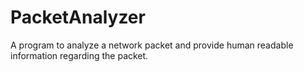 # PacketAnalyzer
A program to analyze a network packet and provide human readable information regarding the packet.
